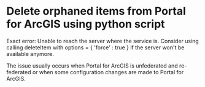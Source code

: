 # Delete orphaned items from Portal for ArcGIS using python script

Exact error: Unable to reach the server where the service is. Consider using calling deleteItem with options = { 'force' : true } if the server won't be available anymore.

The issue usually occurs when Portal for ArcGIS is unfederated and re-federated or when some configuration changes are made to Portal for ArcGIS.

